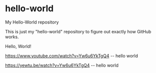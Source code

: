 # hello-world
My Hello-World repository

This is just my "hello-world" repository to figure out exactly how GitHub works.

Hello, World!



https://www.youtube.com/watch?v=Yw6u6YkTgQ4  -- hello world

https://yewtu.be/watch?v=Yw6u6YkTgQ4  -- hello world
